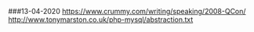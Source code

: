 ###13-04-2020
https://www.crummy.com/writing/speaking/2008-QCon/
http://www.tonymarston.co.uk/php-mysql/abstraction.txt